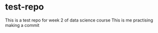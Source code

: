 # test-repo
This is a test repo for week 2 of data science course
This is me practising making a commit
